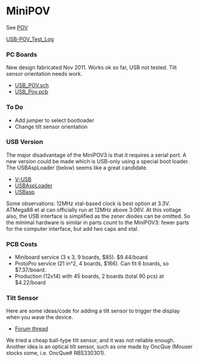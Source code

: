 # MiniPOV
See [POV](http://edf.bu.edu/pov/)

[USB-POV_Test_Log](USB-POV_Test_Log.md)

### PC Boards

New design fabricated Nov 2011.  Works ok so far, USB not tested.  Tilt sensor orientation needs work.

 * [USB_POV.sch](http://ohm.bu.edu/~hazen/USB_POV/USB_POV.sch)
 * [USB_Pov.pcb](http://ohm.bu.edu/~hazen/USB_POV/USB_Pov.pcb)

### To Do

 * Add jumper to select bootloader
 * Change tilt sensor orientation

### USB Version

The major disadvantage of the MiniPOV3 is that it requires a serial port.  A new version could be made which is USB-only using a special boot loader.  The  USBAspLoader (below) seems like a great candidate.

 * [V-USB](http://www.obdev.at/products/vusb/index.html)
 * [USBAspLoader](http://www.obdev.at/products/vusb/usbasploader.html)
 * [USBasp](http://www.fischl.de/usbasp/)

Some observations:  12MHz xtal-based clock is best option at 3.3V.  ATMega88 et al can officially run at 12MHz above 3.06V.  At this voltage also, the USB interface is simplified as the zener diodes can be omitted.  So the minimal hardware is similar in parts count to the MiniPOV3:  fewer parts for the computer interface, but add two caps and xtal.



### PCB Costs

 * Miniboard service (3 x 3, 9 boards, $85).  $9.44/board
 * ProtoPro service (21 in^2, 4 boards, $166).  Can fit 6 boards, so $7.37/board.
 * Production (12x14) with 45 boards, 2 boards (total 90 pcs) at $4.22/board

### Tilt Sensor

Here are some ideas/code for adding a tilt sensor to trigger the display when
you wave the device.

 * [Forum thread](http://forums.adafruit.com/viewtopic.php?f=11&t=7103&p=49569&hilit=sensor#p49569)

We tried a cheap ball-type tilt sensor, and it was not reliable enough.  Another idea is an optical tilt sensor, such as one made by OncQue (Mouser stocks some, i.e. OncQue# RBS330301).


